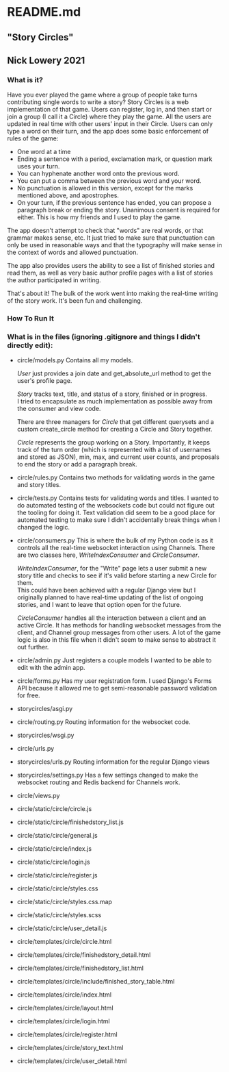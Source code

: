 README.md
=========
"Story Circles"
--------------
Nick Lowery 2021
---------------


### What is it?

Have you ever played the game where a group of people take turns contributing 
single words to write a story? Story Circles is a web implementation of that 
game. Users can register, log in, and then start or join a group (I call it a 
Circle) where they play the game. All the users are updated in real time with 
other users' input in their Circle. Users can only type a word on their turn, 
and the app does some basic enforcement of rules of the game:
- One word at a time
- Ending a sentence with a period, exclamation mark, or question mark uses your turn.
- You can hyphenate another word onto the previous word.
- You can put a comma between the previous word and your word.
- No punctuation is allowed in this version, except for the marks mentioned 
    above, and apostrophes.
- On your turn, if the previous sentence has ended, you can propose a paragraph 
    break or ending the story. Unanimous consent is required for either. This is 
    how my friends and I used to play the game.

The app doesn't attempt to check that "words" are real words, or that grammar 
makes sense, etc. It just tried to make sure that punctuation can only be used 
in reasonable ways and that the typography will make sense in the context of 
words and allowed punctuation.

The app also provides users the ability to see a list of finished stories and 
read them, as well as very basic author profile pages with a list of stories the 
author participated in writing. 

That's about it! The bulk of the work went into making the real-time writing of 
the story work. It's been fun and challenging.

### How To Run It

### What is in the files (ignoring .gitignore and things I didn't directly edit):

- circle/models.py
    Contains all my models.

    *User* just provides a join date and get_absolute_url method to get the 
    user's profile page.

    *Story* tracks text, title, and status of a story, finished or in progress.  
    I tried to encapsulate as much implementation as possible away from the 
    consumer and view code.

    There are three managers for *Circle* that get different querysets and a 
    custom create_circle method for creating a Circle and Story together.

    *Circle* represents the group working on a Story. Importantly, it keeps 
    track of the turn order (which is represented with a list of usernames and 
    stored as JSON), min, max, and current user counts, and proposals to end the 
    story or add a paragraph break.

- circle/rules.py
    Contains two methods for validating words in the game and story titles.

- circle/tests.py
    Contains tests for validating words and titles. I wanted to do automated 
    testing of the websockets code but could not figure out the tooling for 
    doing it. Text validation did seem to be a good place for automated testing 
    to make sure I didn't accidentally break things when I changed the logic.

- circle/consumers.py
    This is where the bulk of my Python code is as it controls all the real-time 
    websocket interaction using Channels. There are two classes here, 
    *WriteIndexConsumer* and *CircleConsumer*. 

    *WriteIndexConsumer*, for the "Write" page lets a user submit a new story 
    title and checks to see if it's valid before starting a new Circle for them.  
    This could have been achieved with a regular Django view but I originally 
    planned to have real-time updating of the list of ongoing stories, and I 
    want to leave that option open for the future.

    *CircleConsumer* handles all the interaction between a client and an active 
    Circle. It has methods for handling websocket messages from the client, and 
    Channel group messages from other users. A lot of the game logic is also in 
    this file when it didn't seem to make sense to abstract it out further.

- circle/admin.py
    Just registers a couple models I wanted to be able to edit with the admin 
    app.

- circle/forms.py
    Has my user registration form. I used Django's Forms API because it allowed 
    me to get semi-reasonable password validation for free.

- storycircles/asgi.py
- circle/routing.py
    Routing information for the websocket code.

- storycircles/wsgi.py
- circle/urls.py
- storycircles/urls.py
    Routing information for the regular Django views

- storycircles/settings.py
    Has a few settings changed to make the websocket routing and Redis backend 
    for Channels work.


- circle/views.py
- circle/static/circle/circle.js
- circle/static/circle/finishedstory_list.js
- circle/static/circle/general.js
- circle/static/circle/index.js
- circle/static/circle/login.js
- circle/static/circle/register.js
- circle/static/circle/styles.css
- circle/static/circle/styles.css.map
- circle/static/circle/styles.scss
- circle/static/circle/user_detail.js
- circle/templates/circle/circle.html
- circle/templates/circle/finishedstory_detail.html
- circle/templates/circle/finishedstory_list.html
- circle/templates/circle/include/finished_story_table.html
- circle/templates/circle/index.html
- circle/templates/circle/layout.html
- circle/templates/circle/login.html
- circle/templates/circle/register.html
- circle/templates/circle/story_text.html
- circle/templates/circle/user_detail.html
